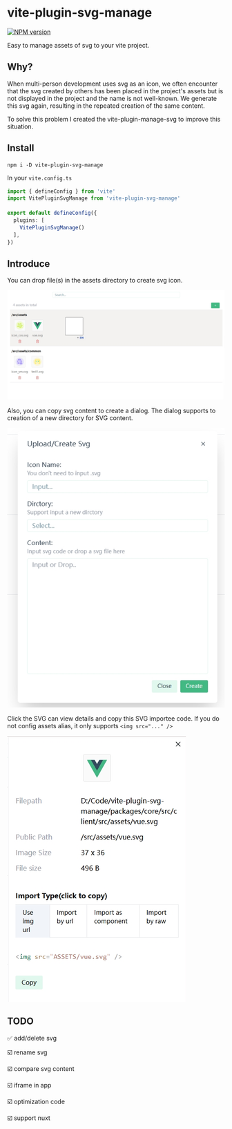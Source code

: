 # vite-plugin-svg-manage

[![NPM version](https://img.shields.io/npm/v/vite-plugin-svg-manage?color=a1b858&label=)](https://www.npmjs.com/package/vite-plugin-svg-manage)

Easy to manage assets of svg to your vite project.

## Why?
When multi-person development uses svg as an icon, we often encounter that the svg created by others has been placed in the project's assets but is not displayed in the project and the name is not well-known. We generate this svg again, resulting in the repeated creation of the same content.

To solve this problem I created the vite-plugin-manage-svg to improve this situation.

## Install

```
npm i -D vite-plugin-svg-manage
```

In your `vite.config.ts`

```ts
import { defineConfig } from 'vite'
import VitePluginSvgManage from 'vite-plugin-svg-manage'

export default defineConfig({
  plugins: [
    VitePluginSvgManage()
  ],
})
```

## Introduce

You can drop file(s) in the assets directory to create svg icon.

![](/docs/img/overview.png)

Also, you can copy svg content to create a dialog. The dialog supports to creation of a new directory for SVG content.

![](/docs/img/create.png)

Click the SVG can view details and copy this SVG importee code. If you do not config assets alias, it only supports `<img src="..." />`

![](/docs/img/detail.png)

## TODO

✅️ add/delete svg

☑️ rename svg

☑️ compare svg content

☑️ iframe in app

☑️ optimization code

☑️ support nuxt